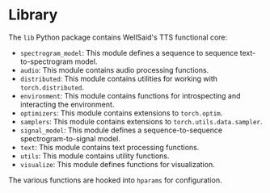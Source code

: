 # Library

The `lib` Python package contains WellSaid's TTS functional core:

- `spectrogram_model`: This module defines a sequence to sequence text-to-spectrogram model.
- `audio`: This module contains audio processing functions.
- `distributed`: This module contains utilities for working with `torch.distributed`.
- `environment`: This module contains functions for introspecting and interacting the environment.
- `optimizers`: This module contains extensions to `torch.optim`.
- `samplers`: This module contains extensions to `torch.utils.data.sampler`.
- `signal_model`: This module defines a sequence-to-sequence spectrogram-to-signal model.
- `text`: This module contains text processing functions.
- `utils`: This module contains utility functions.
- `visualize`: This module defines functions for visualization.

The various functions are hooked into `hparams` for configuration.
